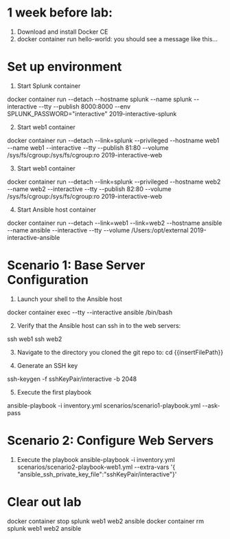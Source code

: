 
# 1 week before lab:
1. Download and install Docker CE
2. docker container run hello-world: you should see a message like this...

# Set up environment

1. Start Splunk container

docker container run --detach --hostname splunk --name splunk --interactive --tty --publish 8000:8000 --env SPLUNK_PASSWORD="interactive" 2019-interactive-splunk

2. Start web1 container

docker container run --detach --link=splunk --privileged --hostname web1 --name web1 --interactive --tty --publish 81:80 --volume /sys/fs/cgroup:/sys/fs/cgroup:ro 2019-interactive-web

3. Start web1 container

docker container run --detach --link=splunk --privileged --hostname web2 --name web2 --interactive --tty --publish 82:80 --volume /sys/fs/cgroup:/sys/fs/cgroup:ro 2019-interactive-web

4. Start Ansible host container

docker container run --detach --link=web1 --link=web2 --hostname ansible --name ansible --interactive --tty  --volume /Users:/opt/external 2019-interactive-ansible


# Scenario 1: Base Server Configuration

1. Launch your shell to the Ansible host

docker container exec --tty --interactive ansible /bin/bash

2. Verify that the Ansible host can ssh in to the web servers:

ssh web1
ssh web2

3. Navigate to the directory you cloned the git repo to: cd {{insertFilePath}}

4. Generate an SSH key

ssh-keygen -f sshKeyPair/interactive -b 2048

5. Execute the first playbook

ansible-playbook -i inventory.yml scenarios/scenario1-playbook.yml --ask-pass

# Scenario 2: Configure Web Servers

1. Execute the playbook
ansible-playbook -i inventory.yml scenarios/scenario2-playbook-web1.yml --extra-vars '{ "ansible_ssh_private_key_file":"sshKeyPair/interactive"}'

# Clear out lab
docker container stop splunk web1 web2 ansible
docker container rm splunk web1 web2 ansible
